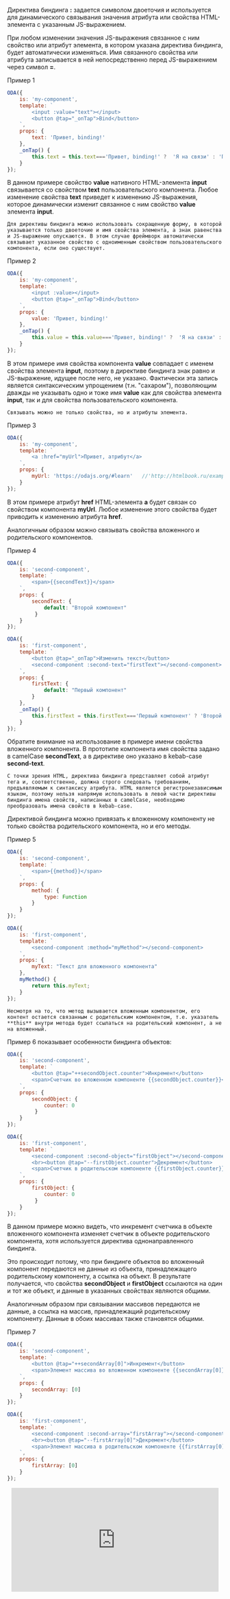 ﻿Директива биндинга **:** задается символом двоеточия и используется для динамического связывания значения атрибута или свойства HTML-элемента с указанным JS-выражением.

При любом изменении значения JS-выражения связанное с ним свойство или атрибут элемента, в котором указана директива биндинга, будет автоматически изменяться. Имя связанного свойства или атрибута записывается в ней непосредственно перед JS-выражением через символ **=**.

Пример 1
```javascript _run_line_edit_[my-component.js]
ODA({
    is: 'my-component',
    template: `
        <input :value="text"></input>
        <button @tap="_onTap">Bind</button>
    `,
    props: {
        text: 'Привет, binding!'
    },
    _onTap() {
        this.text = this.text==='Привет, binding!' ?  'Я на связи' : 'Привет, binding!';
    }
});
```

В данном примере свойство **value** нативного HTML-элемента **input** связывается со свойством **text** пользовательского компонента. Любое изменение свойства **text** приведет к изменению JS-выражения, которое динамически изменит связанное с ним свойство **value** элемента **input**.

``` like_md
Для директивы биндинга можно использовать сокращенную форму, в которой указывается только двоеточие и имя свойства элемента, а знак равенства и JS-выражение опускаются. В этом случае фреймворк автоматически связывает указанное свойство с одноименным свойством пользовательского компонента, если оно существует.
```

Пример 2
```javascript _run_line_edit_[my-component.js]
ODA({
    is: 'my-component',
    template: `
        <input :value></input>
        <button @tap="_onTap">Bind</button>
    `,
    props: {
        value: 'Привет, binding!'
    },
    _onTap() {
        this.value = this.value==='Привет, binding!' ?  'Я на связи' : 'Привет, binding!';
    }
});
```

В этом примере имя свойства компонента **value** совпадает с именем свойства элемента **input**, поэтому в директиве биндинга знак равно и JS-выражение, идущее после него, не указано. Фактически эта запись является синтаксическим упрощением (т.н. "сахаром"), позволяющим дважды не указывать одно и тоже имя **value** как для свойства элемента **input**, так и для свойства пользовательского компонента.

``` like_md
Связывать можно не только свойства, но и атрибуты элемента.
```

Пример 3
```javascript _run_line_edit_[my-component.js]_h=100_
ODA({
    is: 'my-component',
    template: `
        <a :href="myUrl">Привет, атрибут</a>
    `,
    props: {
        myUrl: 'https://odajs.org/#learn'   //'http://htmlbook.ru/example/knob.html'
    }
});
```

В этом примере атрибут **href** HTML-элемента **a** будет связан со свойством компонента **myUrl**. Любое изменение этого свойства будет приводить к изменению атрибута **href**.

Аналогичным образом можно связывать свойства вложенного и родительского компонентов.

Пример 4
```javascript _line_edit_[second-component.js]
ODA({
    is: 'second-component',
    template: `
        <span>{{secondText}}</span>
    `,
    props: {
        secondText: {
            default: "Второй компонент"
         }
    }
});
```

```javascript _run_line_edit_blob_[first-component.js]_{second-component.js}
ODA({
    is: 'first-component',
    template: `
        <button @tap="_onTap">Изменить текст</button>
        <second-component :second-text="firstText"></second-component>
    `,
    props: {
        firstText: {
            default: "Первый компонент"
        }
    },
    _onTap() {
        this.firstText = this.firstText==='Первый компонент' ? 'Второй компонент' : 'Первый компонент';
    }
});
```

Обратите внимание на использование в примере имени свойства вложенного компонента. В прототипе компонента имя свойства задано в camelCase **secondText**, а в директиве оно указано в kebab-case **second-text**.

```info_md
С точки зрения HTML, директива биндинга представляет собой атрибут тега и, соответственно, должна строго следовать требованиям, предъявляемым к синтаксису атрибута. HTML является регистронезависимым языком, поэтому нельзя напрямую использовать в левой части директивы биндинга имена свойств, написанных в camelCase, необходимо преобразовать имена свойств в kebab-case.
```

Директивой биндинга можно привязать к вложенному компоненту не только свойства родительского компонента, но и его методы.

Пример 5
```javascript _line_edit_[second-component2.js]
ODA({
    is: 'second-component',
    template: `
        <span>{{method}}</span>
    `,
    props: {
        method: {
            type: Function
        }
    }
});
```

```javascript _run_line_edit_blob_[first-component.js]_{second-component2.js}
ODA({
    is: 'first-component',
    template: `
        <second-component :method="myMethod"></second-component>
    `,
    props: {
        myText: "Текст для вложенного компонента"
    },
    myMethod() {
        return this.myText;
    }
});
```

```info_md
Несмотря на то, что метод вызывается вложенным компонентом, его контент остается связанным с родительским компонентом, т.е. указатель **this** внутри метода будет ссылаться на родительский компонент, а не на вложенный.
```

Пример 6 показывает особенности биндинга объектов:

```javascript _line_edit_[second-component3.js]
ODA({
    is: 'second-component',
    template: `
        <button @tap="++secondObject.counter">Инкремент</button>
        <span>Счетчик во вложенном компоненте {{secondObject.counter}}</span>
    `,
    props: {
        secondObject: {
            counter: 0
         }
    }
});
```

```javascript _run_line_edit_blob_[first-component.js]_{second-component3.js}
ODA({
    is: 'first-component',
    template: `
        <second-component :second-object="firstObject"></second-component>
        <br><button @tap="--firstObject.counter">Декремент</button>
        <span>Счетчик в родительском компоненте {{firstObject.counter}}</span>
    `,
    props: {
        firstObject: {
            counter: 0
         }
    }
});
```

В данном примере можно видеть, что инкремент счетчика в объекте вложенного компонента изменяет счетчик в объекте родительского компонента, хотя используется директива однонаправленного биндинга.

Это происходит потому, что при биндинге объектов во вложенный компонент передаются не данные из объекта, принадлежащего родительскому компоненту, а ссылка на объект. В результате получается, что свойства **secondObject** и **firstObject** ссылаются на один и тот же объект, и данные в указанных свойствах являются общими.

Аналогичным образом при связывании массивов передаются не данные, а ссылка на массив, принадлежащий родительскому компоненту. Данные в обоих массивах также становятся общими.

Пример 7
```javascript _line_edit_[second-component4.js]
ODA({
    is: 'second-component',
    template: `
        <button @tap="++secondArray[0]">Инкремент</button>
        <span>Элемент массива во вложенном компоненте {{secondArray[0]}}</span>
    `,
    props: {
        secondArray: [0]
    }
});
```

```javascript _run_line_edit_blob_[first-component.js]_{second-component4.js}
ODA({
    is: 'first-component',
    template: `
        <second-component :second-array="firstArray"></second-component>
        <br><button @tap="--firstArray[0]">Декремент</button>
        <span>Элемент массива в родительском компоненте {{firstArray[0]}}</span>
    `,
    props: {
        firstArray: [0]
    }
});
```

<div style="position:relative;padding-bottom:48%; margin:10px">
    <iframe src="https://www.youtube.com/embed/y7rQcLsUARk?start=0" frameborder="0" allow="accelerometer; autoplay; encrypted-media; gyroscope; picture-in-picture" allowfullscreen 
    	style="position:absolute;width:100%;height:100%;"></iframe>
</div>
